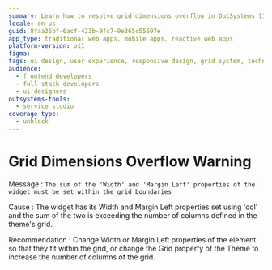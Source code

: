 ```yaml
---
summary: Learn how to resolve grid dimensions overflow in OutSystems 11 (O11) by adjusting widget properties to fit within defined grid boundaries.
locale: en-us
guid: 8faa36bf-6acf-423b-9fc7-9e365c55697e
app_type: traditional web apps, mobile apps, reactive web apps
platform-version: o11
figma:
tags: ui design, user experience, responsive design, grid system, technical troubleshooting
audience:
  - frontend developers
  - full stack developers
  - ui designers
outsystems-tools:
  - service studio
coverage-type:
  - unblock
---
```


# Grid Dimensions Overflow Warning

Message
:   `The sum of the 'Width' and 'Margin Left' properties of the widget must be set within the grid boundaries`

Cause
:   The widget has its Width and Margin Left properties set using 'col' and the sum of the two is exceeding the number of columns defined in the theme's grid.

Recommendation
:   Change Width or Margin Left properties of the element so that they fit within the grid, or change the Grid property of the Theme to increase the number of columns of the grid.
